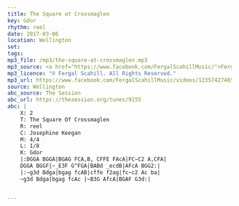 ```yaml
---
title: The Square at Crossmaglen
key: Gdor
rhythm: reel
date: 2017-03-06
location: Wellington
set:
tags:
mp3_file: /mp3/the-square-at-crossmaglen.mp3
mp3_source: <a href="https://www.facebook.com/FergalScahillMusic/">Fergal Scahill</a>, member of <a href="http://www.webanjo3.com/">We Banjo 3</a>
mp3_licence: "© Fergal Scahill. All Rights Reserved."
mp3_url: https://www.facebook.com/FergalScahillMusic/videos/1235742746522058/
source: Wellington
abc_source: The Session
abc_url: https://thesession.org/tunes/9155
abc: |
    X: 2
    T: The Square Of Crossmaglen
    R: reel
    C: Josephine Keegan
    M: 4/4
    L: 1/8
    K: Gdor
    |:DGGA BGGA|BGAG FCA,B, CFFE FAcA|FC~C2 A,CFA|
    DGGA BGGF|~_E3F G^FGA|BABd _ecdB|AFcA BGG2:|
    |:~g3d Bdga|bgag fcAB|cffe f2ag|fc~c2 Ac ba|
    ~g3d Bdga|bgag fcAc |~B3G AfcA|BGAF G3d:|


---
```

